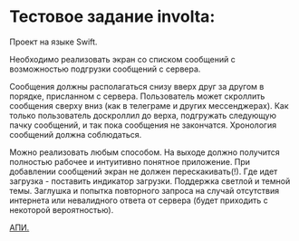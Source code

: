 # Тестовое задание involta:

Проект на языке Swift.

Необходимо реализовать экран со списком сообщений с возможностью подгрузки сообщений с сервера.

Сообщения должны располагаться снизу вверх друг за другом в порядке, присланном с сервера. Пользователь может скроллить сообщения сверху вниз (как в телеграме и других мессенджерах). Как только пользователь доскроллил до верха, подгружать следующую пачку сообщений, и так пока сообщения не закончатся. Хронология сообщений должна соблюдаться.

Можно реализовать любым способом. На выходе должно получится полностью рабочее и интуитивно понятное приложение. При добавлении сообщений экран не должен перескакивать(!). Где идет загрузка - поставить индикатор загрузки. Поддержка светлой и темной темы. Заглушка и попытка повторного запроса на случай отсутствия интернета или невалидного ответа от сервера (будет приходить с некоторой вероятностью).


[АПИ.](https://numero-logy-app.org.in/getMessages?offset=0)
